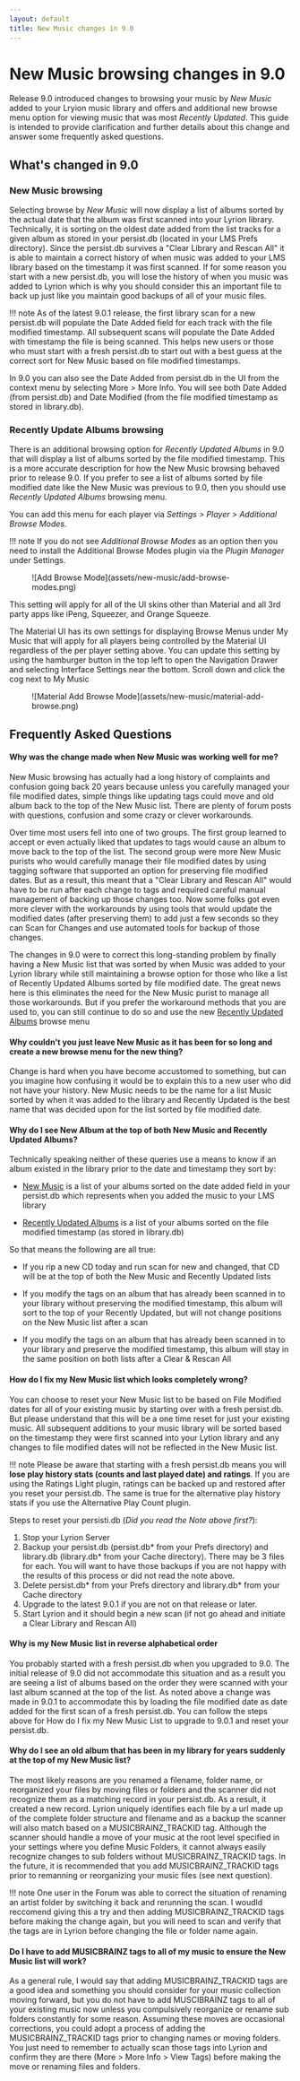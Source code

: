 ```yaml
---
layout: default
title: New Music changes in 9.0
---
```


# New Music browsing changes in 9.0
Release 9.0 introduced changes to browsing your music by _New Music_ added to your Lryion music library and offers and additional new browse menu option for viewing music that was most _Recently Updated_.  This guide is intended to provide clarification and further details about this change and answer some frequently asked questions.

## What's changed in 9.0
### New Music browsing
Selecting browse by _New Music_ will now display a list of albums sorted by the actual date that the album was first scanned into your Lyrion library. Technically, it is sorting on the oldest date added from the list tracks for a given album as stored in your persist.db (located in your LMS Prefs directory). Since the persist.db survives a "Clear Library and Rescan All" it is able to maintain a correct history of when music was added to your LMS library based on the timestamp it was first scanned. If for some reason you start with a new persist.db, you will lose the history of when you music was added to Lyrion which is why you should consider this an important file to back up just like you maintain good backups of all of your music files.

!!! note
    As of the latest 9.0.1 release, the first library scan for a new persist.db will populate the Date Added field for each track with the file modified timestamp. All subsequent scans will populate the Date Added with timestamp the file is being scanned. This helps new users or those who must start with a fresh persist.db to start out with a best guess at the correct sort for New Music based on file modified timestamps.

In 9.0 you can also see the Date Added from persist.db in the UI from the context menu by selecting More > More Info.  You will see both Date Added (from persist.db) and Date Modified (from the file modified timestamp as stored in library.db).

### Recently Update Albums browsing
There is an additional browsing option for _Recently Updated Albums_ in 9.0 that will display a list of albums sorted by the file modified timestamp. This is a more accurate description for how the New Music browsing behaved prior to release 9.0. If you prefer to see a list of albums sorted by file modified date like the New Music was previous to 9.0, then you should use _Recently Updated Albums_ browsing menu.

You can add this menu for each player via _Settings > Player > Additional Browse Modes_.

!!! note
    If you do not see _Additional Browse Modes_ as an option then you need to install the Additional Browse Modes plugin via the _Plugin Manager_ under Settings.

<figure markdown="span">
  ![Add Browse Mode](assets/new-music/add-browse-modes.png)
</figure>

This setting will apply for all of the UI skins other than Material and all 3rd party apps like iPeng, Squeezer, and Orange Squeeze.

The Material UI has its own settings for displaying Browse Menus under My Music that will apply for all players being controlled by the Material UI regardless of the per player setting above.  You can update this setting by using the hamburger button in the top left to open the Navigation Drawer and selecting Interface Settings near the bottom. Scroll down and click the cog next to My Music

<figure markdown="span">
    ![Material Add Browse Mode](assets/new-music/material-add-browse.png)
</figure>

## Frequently Asked Questions

#### Why was the change made when New Music was working well for me?
New Music browsing has actually had a long history of complaints and confusion going back 20 years because unless you carefully managed your file modified dates, simple things like updating tags could move and old album back to the top of the New Music list.  There are plenty of forum posts with questions, confusion and some crazy or clever workarounds.

Over time most users fell into one of two groups. The first group learned to accept or even actually liked that updates to tags would cause an album to move back to the top of the list.  The second group were more New Music purists who would carefully manage their file modified dates by using tagging software that supported an option for preserving file modified dates. But as a result, this meant that a "Clear Library and Rescan All" would have to be run after each change to tags and required careful manual management of backing up those changes too. Now some folks got even more clever with the workarounds by using tools that would update the modified dates (after preserving them) to add just a few seconds so they can Scan for Changes and use automated tools for backup of those changes.

The changes in 9.0 were to correct this long-standing problem by finally having a New Music list that was sorted by when Music was added to your Lyrion library while still maintaining a browse option for those who like a list of Recently Updated Albums sorted by file modified date. The great news here is this eliminates the need for the New Music purist to manage all those workarounds.  But if you prefer the workaround methods that you are used to, you can still continue to do so and use the new [Recently Updated Albums](#recently-update-albums-browsing) browse menu

#### Why couldn't you just leave New Music as it has been for so long and create a new browse menu for the new thing?
Change is hard when you have become accustomed to something, but can you imagine how confusing it would be to explain this to a new user who did not have your history. New Music needs to be the name for a list Music sorted by when it was added to the library and Recently Updated is the best name that was decided upon for the list sorted by file modified date.

#### Why do I see New Album at the top of both New Music and Recently Updated Albums?
Technically speaking neither of these queries use a means to know if an album existed in the library prior to the date and timestamp they sort by:

- [New Music](#new-music-browsing) is a list of your albums sorted on the date added field in your persist.db which represents when you added the music to your LMS library
  
- [Recently Updated Albums](#recently-update-albums-browsing) is a list of your albums sorted on the file modified timestamp (as stored in library.db)

So that means the following are all true:

- If you rip a new CD today and run scan for new and changed, that CD will be at the top of both the New Music and Recently Updated lists
  
- If you modify the tags on an album that has already been scanned in to your library without preserving the modified timestamp, this album will sort to the top of your Recently Updated, but will not change positions on the New Music list after a scan
  
- If you modify the tags on an album that has already been scanned in to your library and preserve the modified timestamp, this album will stay in the same position on both lists after a Clear & Rescan All

#### How do I fix my New Music list which looks completely wrong?
You can choose to reset your New Music list to be based on File Modified dates for all of your existing music by starting over with a fresh persist.db. But please understand that this will be a one time reset for just your existing music. All subsequent additions to your music library will be sorted based on the timestamp they were first scanned into your Lytion library and any changes to file modified dates will not be reflected in the New Music list.

!!! note
    Please be aware that starting with a fresh persist.db means you will __lose play history stats (counts and last played date) and ratings__. If you are using the Ratings Light plugin, ratings can be backed up and restored after you reset your persist.db. The same is true for the alternative play history stats if you use the Alternative Play Count plugin.

Steps to reset your persisti.db (_Did you read the Note above first?_):
1. Stop your Lyrion Server
2. Backup your persist.db (persist.db* from your Prefs directory) and library.db (library.db* from your Cache directory). There may be 3 files for each. You will want to have those backups if you are not happy with the results of this process or did not read the note above.
3. Delete persist.db* from your Prefs directory and library.db* from your Cache directory 
4. Upgrade to the latest 9.0.1 if you are not on that release or later.
5. Start Lyrion and it should begin a new scan (if not go ahead and initiate a Clear Library and Rescan All)

#### Why is my New Music list in reverse alphabetical order
You probably started with a fresh persist.db when you upgraded to 9.0. The initial release of 9.0 did not accommodate this situation and as a result you are seeing a list of albums based on the order they were scanned with your last album scanned at the top of the list.  As noted above a change was made in 9.0.1 to accommodate this by loading the file modified date as date added for the first scan of a fresh persist.db. You can follow the steps above for How do I fix my New Music List to upgrade to 9.0.1 and reset your persist.db.

#### Why do I see an old album that has been in my library for years suddenly at the top of my New Music list?
The most likely reasons are you renamed a filename, folder name, or reorganized your files by moving files or folders and the scanner did not recognize them as a matching record in your persist.db.  As a result, it created a new record. Lyrion uniquely identifies each file by a url made up of the complete folder structure and filename and as a backup the scanner will also match based on a MUSICBRAINZ_TRACKID tag. Although the scanner should handle a move of your music at the root level specified in your settings where you define Music Folders, it cannot always easily recognize changes to sub folders without MUSICBRAINZ_TRACKID tags.  In the future, it is recommended that you add MUSICBRAINZ_TRACKID tags prior to remanning or reorganizing your music files (see next question).  

!!! note
    One user in the Forum was able to correct the situation of renaming an artist folder by switching it back and rerunning the scan.  I woudld reccomend giving this a try and then adding MUSICBRAINZ_TRACKID tags before making the change again, but you will need to scan and verify that the tags are in Lyrion before changing the file or folder name again.

#### Do I have to add MUSICBRAINZ tags to all of my music to ensure the New Music list will work?
As a general rule, I would say that adding MUSICBRAINZ_TRACKID tags are a good idea and something you should consider for your music collection moving forward, but you do not have to add MUSCIBRAINZ tags to all of your existing music now unless you compulsively reorganize or rename sub folders constantly for some reason. Assuming these moves are occasional corrections, you could adopt a process of adding the MUSICBRAINZ_TRACKID tags prior to changing names or moving folders. You just need to remember to actually scan those tags into Lyrion and confirm they are there (More > More Info > View Tags) before making the move or renaming files and folders.

